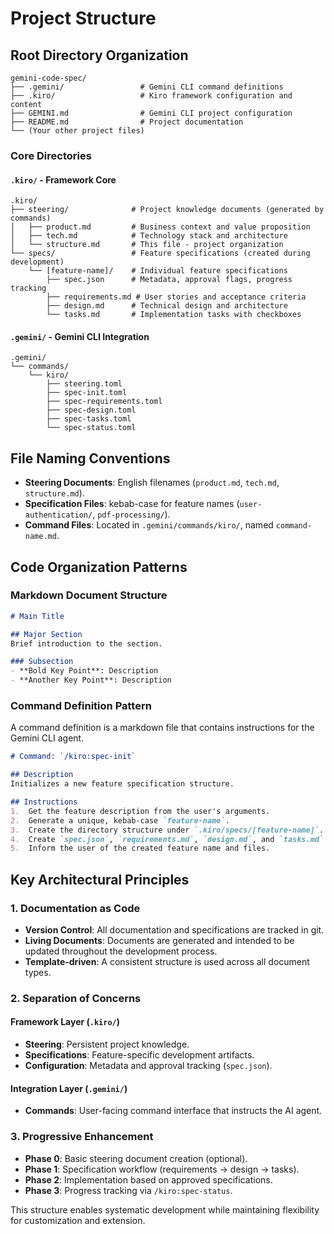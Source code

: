 # Project Structure

## Root Directory Organization

```shell
gemini-code-spec/
├── .gemini/                 # Gemini CLI command definitions
├── .kiro/                   # Kiro framework configuration and content
├── GEMINI.md                # Gemini CLI project configuration
├── README.md                # Project documentation
└── (Your other project files)
```

### Core Directories

#### `.kiro/` - Framework Core

```shell
.kiro/
├── steering/              # Project knowledge documents (generated by commands)
│   ├── product.md         # Business context and value proposition
│   ├── tech.md            # Technology stack and architecture
│   └── structure.md       # This file - project organization
└── specs/                 # Feature specifications (created during development)
    └── [feature-name]/    # Individual feature specifications
        ├── spec.json      # Metadata, approval flags, progress tracking
        ├── requirements.md # User stories and acceptance criteria
        ├── design.md      # Technical design and architecture
        └── tasks.md       # Implementation tasks with checkboxes
```

#### `.gemini/` - Gemini CLI Integration

```shell
.gemini/
└── commands/
    └── kiro/
        ├── steering.toml
        ├── spec-init.toml
        ├── spec-requirements.toml
        ├── spec-design.toml
        ├── spec-tasks.toml
        └── spec-status.toml
```

## File Naming Conventions

- **Steering Documents**: English filenames (`product.md`, `tech.md`, `structure.md`).
- **Specification Files**: kebab-case for feature names (`user-authentication/`, `pdf-processing/`).
- **Command Files**: Located in `.gemini/commands/kiro/`, named `command-name.md`.

## Code Organization Patterns

### Markdown Document Structure

```markdown
# Main Title

## Major Section
Brief introduction to the section.

### Subsection
- **Bold Key Point**: Description
- **Another Key Point**: Description
```

### Command Definition Pattern

A command definition is a markdown file that contains instructions for the Gemini CLI agent.

```markdown
# Command: `/kiro:spec-init`

## Description
Initializes a new feature specification structure.

## Instructions
1.  Get the feature description from the user's arguments.
2.  Generate a unique, kebab-case `feature-name`.
3.  Create the directory structure under `.kiro/specs/[feature-name]`.
4.  Create `spec.json`, `requirements.md`, `design.md`, and `tasks.md`.
5.  Inform the user of the created feature name and files.
```

## Key Architectural Principles

### 1. Documentation as Code

- **Version Control**: All documentation and specifications are tracked in git.
- **Living Documents**: Documents are generated and intended to be updated throughout the development process.
- **Template-driven**: A consistent structure is used across all document types.

### 2. Separation of Concerns

#### Framework Layer (`.kiro/`)

- **Steering**: Persistent project knowledge.
- **Specifications**: Feature-specific development artifacts.
- **Configuration**: Metadata and approval tracking (`spec.json`).

#### Integration Layer (`.gemini/`)

- **Commands**: User-facing command interface that instructs the AI agent.

### 3. Progressive Enhancement

- **Phase 0**: Basic steering document creation (optional).
- **Phase 1**: Specification workflow (requirements → design → tasks).
- **Phase 2**: Implementation based on approved specifications.
- **Phase 3**: Progress tracking via `/kiro:spec-status`.

This structure enables systematic development while maintaining flexibility for customization and extension.
